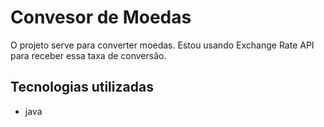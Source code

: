 # Convesor de Moedas 

O projeto serve para converter moedas. Estou usando Exchange Rate API para receber essa taxa de conversão. 

## Tecnologias utilizadas
- java 
